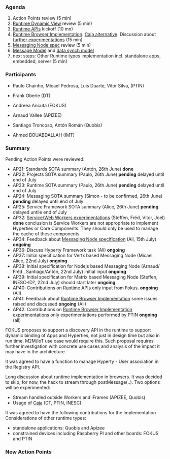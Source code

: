 ### Agenda

1. Action Points review (5 min)
1. [Runtime Dynamic View](../specs/runtime/readme.md) review (5 min)
1. [Runtime APIs](../specs/runtime/runtime-apis.md) kickoff (10 mn)
1. [Runtime Browser Implementation](../specs/runtime/browser-runtime.md). [Caja alternative](https://developers.google.com/caja/). Discussion about [further experimentations](../../tests/browser-runtime/readme.md) (15 min)
1. [Messaging Node spec](../specs/msg-node/readme.md) review (5 min)
1. [Message Model](https://github.com/reTHINK-project/architecture/tree/master/docs/datamodel/message) and [data synch model](https://github.com/reTHINK-project/architecture/tree/master/docs/datamodel/data-synch)
1. next steps: Other Runtime types implementation incl. standalone apps, embedded, server (5 min)

### Participants

* Paulo Chainho, Micael Pedrosa, Luis Duarte, Vitor Silva,  (PTIN)

* Frank Oberle (DT)
* Andreea Ancuta (FOKUS)

* Arnaud Vallee (APIZEE)
* Santiago Troncoso, Antón Román (Quobis)
* Ahmed BOUABDALLAH (IMT)

### Summary

Pending Action Points were reviewed:

* AP21: Standards SOTA summary (Antón, 26th June) **done**
* AP22: Projects SOTA summary (Paulo, 26th June) **pending** delayed until end of July
* AP23: Runtime SOTA summary (Paulo, 26th June) **pending** delayed until end of July
* AP24: Messaging SOTA summary (Simon - to be confirmed, 26th June) **pending** delayed until end of July
* AP25: Service Framework SOTA summary (Alice, 26th June) **pending** delayed untile end of July
* AP32: [Service/Web Workers experimentations](../../tests/workers/readme.md) (Steffen, Fréd, Vitor, Joel) **done** conclusion is Service Workers are not appropriate to implement Hyperties or Core Components. They should only be used to manage the cache of these components
* AP34: Feedback about [Messaging Node specification](../specs/msg-node/readme.md) (All, 15th July) **ongoing**
* AP36: Discuss Hyperty Framework task (All)  **ongoing**
* AP37: Initial specification for Vertx based Messaging Node (Micael, Alice, 22nd July)  **ongoing**
* AP38: Initial specification for Nodejs based Messaging Node (Arnaud/ Fréd , Santiago/Antón, 22nd July) initial input  **ongoing**
* AP39: Initial specification for Matrix based Messaging Node (Steffen, INESC-ID?, 22nd July) should start later **ongoing**
* AP40: Contributions on [Runtime APIs](../specs/runtime/runtime-apis.md) only input from Fokus. **ongoing** (All)
* AP41: Feedback about [Runtime Browser Implementation](../specs/runtime/browser-runtime.md) some issues raised and discussed **ongoing** (All)
* AP42: Contributions on [Runtime Browser Implementation experimentations](../../tests/browser-runtime/readme.md) only experimentations performed by PTIN **ongoing** (all)

FOKUS proposes to support a discovery API in the runtime to support dynamic binding of Apps and Hyperties, not just in design time but also in run time. M2M/IoT use case would require this. Such proposal requires further investigation with concrete use cases and analysis of the impact it may have in the architecture.

It was agreed to have a function to manage Hyperty - User association in the Registry API.

Long discussion about runtime implementation in browsers. It was decided to skip, for now, the hack to stream through postMessage(..). Two options will be experimented:
* Stream handled outside Workers and iFrames (APIZEE, Quobis)
* Usage of [Caja](https://developers.google.com/caja/) (DT, PTIN, INESC)

It was agreed to have the following contributions for the Implementation Considerations of other runtime types:
* standalone applications: Quobis and Apizee
* constrained devices including Raspberry PI and other boards: FOKUS and PTIN

### New Action Points
